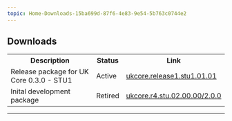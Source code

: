 ```yaml
---
topic: Home-Downloads-15ba699d-87f6-4e83-9e54-5b763c0744e2
---
```

## Downloads

<table id="assets">
<tr>
<th>Description</th>
<th>Status</th>
<th>Link</th>
</tr>
<tr>
<td>Release package for UK Core 0.3.0 - STU1 </td>
<td>Active</td>
<td><a href="https://simplifier.net/packages/ukcore.release1/1.0.1">ukcore.release1.stu1.01.01</a></td>
</tr>
<tr>
<td>Inital development package</td>
<td>Retired</td>
<td><a href="https://simplifier.net/packages/ukcore.r4.stu.02.00.00/2.0.0">ukcore.r4.stu.02.00.00/2.0.0</a></td>
</tr>
</table>

---


